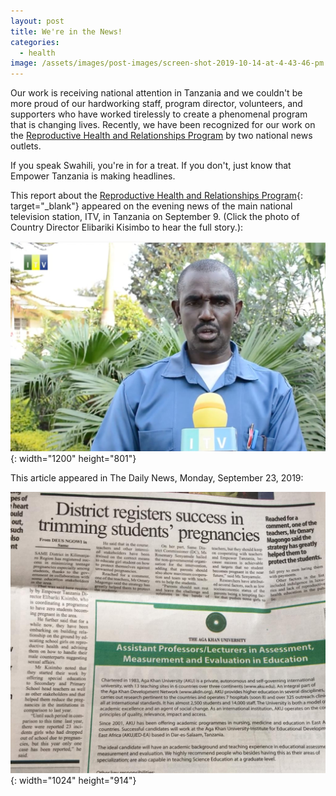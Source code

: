```yaml
---
layout: post
title: We're in the News!
categories:
  - health
image: /assets/images/post-images/screen-shot-2019-10-14-at-4-43-46-pm.png
---
```


Our work is receiving national attention in Tanzania and we couldn't be more proud of our hardworking staff, program director, volunteers, and supporters who have worked tirelessly to create a phenomenal program that is changing lives. Recently, we have been recognized for our work on the [Reproductive Health and Relationships Program](https://empowertz.org/reproductive/)&nbsp;by two national news outlets.

If you speak Swahili, you're in for a treat. If you don't, just know that Empower Tanzania is making headlines.

This report about the [Reproductive Health and Relationships Program](https://empowertz.org/reproductive/){: target="_blank"}&nbsp;appeared on the evening news of the main national television station, ITV, in Tanzania on September 9. (Click the photo of Country Director Elibariki Kisimbo to hear the full story.):

![](/uploads/2019/10/13/were-in-the-news/eli--news-1.jpg){: width="1200" height="801"}

This article appeared in The Daily News, Monday, September 23, 2019:

![](/uploads/daily-news---rhrp.JPG){: width="1024" height="914"}